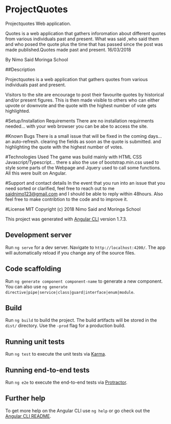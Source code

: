 # ProjectQuotes

Projectquotes Web application.

Quotes is a web application that gathers inforomation about different quotes from various individuals past and present. What was said ,who said them and who posed the quote plus the time that has passed since the post was made published.Quotes made past and present. 16/03/2018

By Nimo Said
Moringa School

##Description

Projectquotes is a web application that gathers quotes from various individuals past and present.

Visitors to the site are encourage to post their favourite quotes by historical and/or present figures. This is then made visible to others who can either upvote or downvote and the quote with the highest number of vote gets highlighted.

#Setup/Installation Requirements
There are no installation requirments needed... with your web browser you can be abe to access the site.

#Known Bugs
There is a small issue that will be fixed in the coming days... an auto-refresh. clearing the fields as soon as the quote is submitted. and highlighting the quote with the highest number of votes.

#Technologies Used
The game was build mainly with HTML CSS Javascript/Typescript... there s also the use of bootstrap.min.css used to style some parts of the Webpage and Jquery used to call some functions. All this were built on Angular.

#Support and contact details
In the event that you run into an issue that you need sorted or clarified, feel free to reach out to me saidnimo123@gmail.com and I should be able to reply within 48hours. Also feel free to make contribtion to the code and to improve it.

#License
MIT Copyright (c) 2018 Nimo Said and Moringa School

This project was generated with [Angular CLI](https://github.com/angular/angular-cli) version 1.7.3.

## Development server

Run `ng serve` for a dev server. Navigate to `http://localhost:4200/`. The app will automatically reload if you change any of the source files.

## Code scaffolding

Run `ng generate component component-name` to generate a new component. You can also use `ng generate directive|pipe|service|class|guard|interface|enum|module`.

## Build

Run `ng build` to build the project. The build artifacts will be stored in the `dist/` directory. Use the `-prod` flag for a production build.

## Running unit tests

Run `ng test` to execute the unit tests via [Karma](https://karma-runner.github.io).

## Running end-to-end tests

Run `ng e2e` to execute the end-to-end tests via [Protractor](http://www.protractortest.org/).

## Further help

To get more help on the Angular CLI use `ng help` or go check out the [Angular CLI README](https://github.com/angular/angular-cli/blob/master/README.md).

